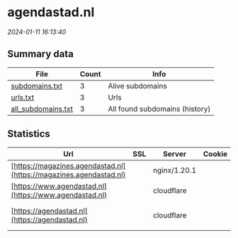 # agendastad.nl
*2024-01-11 16:13:40*
## Summary data
| File       | Count | Info |
|------------|-------|------|
|[subdomains.txt](/data/agendastad.nl/subdomains.txt)|3|Alive subdomains|
|[urls.txt](/data/agendastad.nl/urls.txt)|3|Urls|
|[all_subdomains.txt](/data/agendastad.nl/all_subdomains.txt)|3|All found subdomains (history)|
## Statistics
| Url | SSL | Server | Cookie | HSTS | CSP | XFO | XXP | RP | Tech |Title |
|------------|-------|------|------|------|------|------|------|------|------|------|
|[https://magazines.agendastad.nl](https://magazines.agendastad.nl)| |nginx/1.20.1| | | |:white_check_mark: |:white_check_mark: |:white_check_mark: |Nginx:1.20.1 PHP||
|[https://www.agendastad.nl](https://www.agendastad.nl)| |cloudflare| |:white_check_mark: | | | |:white_check_mark: |Cloudflare HSTS...||
|[https://agendastad.nl](https://agendastad.nl)| |cloudflare| |:white_check_mark: | | | |:white_check_mark: |Cloudflare HSTS...|Agenda Stad - ho...|
